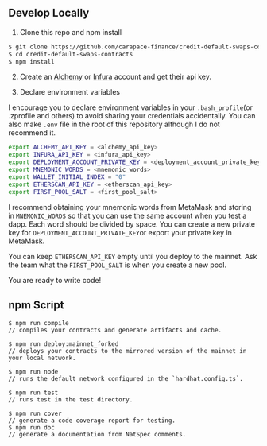 ## Develop Locally

1. Clone this repo and npm install

```bash
$ git clone https://github.com/carapace-finance/credit-default-swaps-contracts
$ cd credit-default-swaps-contracts
$ npm install
```

2. Create an [Alchemy](https://www.alchemy.com/) or [Infura](https://infura.io/) account and get their api key.

3. Declare environment variables

I encourage you to declare environment variables in your `.bash_profile`(or .zprofile and others) to avoid sharing your credentials accidentally. You can also make `.env` file in the root of this repository although I do not recommend it.

```bash
export ALCHEMY_API_KEY = <alchemy_api_key>
export INFURA_API_KEY = <infura_api_key>
export DEPLOYMENT_ACCOUNT_PRIVATE_KEY = <deployment_account_private_key>
export MNEMONIC_WORDS = <mnemonic_words>
export WALLET_INITIAL_INDEX = "0"
export ETHERSCAN_API_KEY = <etherscan_api_key>
export FIRST_POOL_SALT = <first_pool_salt>
```

I recommend obtaining your mnemonic words from MetaMask and storing in `MNEMONIC_WORDS` so that you can use the same account when you test a dapp. Each word should be divided by space. You can create a new private key for `DEPLOYMENT_ACCOUNT_PRIVATE_KEY`or export your private key in MetaMask.  

You can keep `ETHERSCAN_API_KEY` empty until you deploy to the mainnet. Ask the team what the `FIRST_POOL_SALT` is when you create a new pool. 

You are ready to write code!

## npm Script

```
$ npm run compile
// compiles your contracts and generate artifacts and cache.

$ npm run deploy:mainnet_forked
// deploys your contracts to the mirrored version of the mainnet in your local network.

$ npm run node
// runs the default network configured in the `hardhat.config.ts`.

$ npm run test
// runs test in the test directory.

$ npm run cover
// generate a code coverage report for testing.
$ npm run doc
// generate a documentation from NatSpec comments.
```
